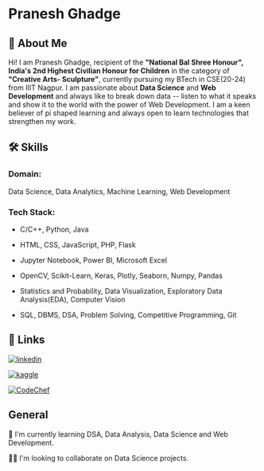 # Pranesh Ghadge
## 🚀 About Me

Hi! I am Pranesh Ghadge, recipient of the **"National Bal Shree Honour", India's 2nd Highest Civilian Honour for Children** in the category of **"Creative Arts- Sculpture"**, currently pursuing my BTech in CSE(20-24) from IIIT Nagpur. I am passionate about **Data Science** and **Web Development** and always like to break down data -- listen to what it speaks and show it to the world with the power of Web Development. I am a keen believer of pi shaped learning and always open to learn technologies that strengthen my work.


## 🛠 Skills

### Domain: 
Data Science, Data Analytics, Machine Learning, Web Development

### Tech Stack:
- C/C++, Python, Java
- HTML, CSS, JavaScript, PHP, Flask
- Jupyter Notebook, Power BI, Microsoft Excel

- OpenCV, Scikit-Learn, Keras, Plotly, Seaborn, Numpy, Pandas  
- Statistics and Probability, Data Visualization, Exploratory Data Analysis(EDA), Computer Vision
- SQL, DBMS, DSA, Problem Solving, Competitive Programming, Git


## 🔗 Links

[![linkedin](https://img.shields.io/badge/linkedin-0A66C2?style=for-the-badge&logo=linkedin&logoColor=white)](https://www.linkedin.com/in/pranesh-ghadge-2b8036206/)

[![kaggle](https://img.shields.io/badge/Kaggle-20BEFF?style=for-the-badge&logo=Kaggle&logoColor=white)](https://www.kaggle.com/praneshghadge)

[![CodeChef](https://img.shields.io/badge/-CodeChef-5B4638?style=for-the-badge&logo=CodeChef&logoColor=white)](https://www.codechef.com/users/pranesh_25)


## General

🧠 I'm currently learning DSA, Data Analysis, Data Science and Web Development.

👯‍♀️ I'm looking to collaborate on Data Science projects.

